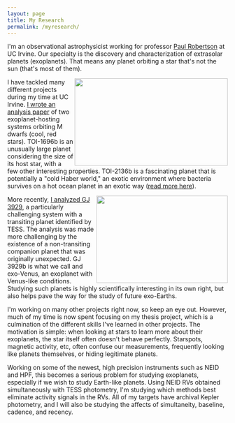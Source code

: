 ```yaml
---
layout: page
title: My Research
permalink: /myresearch/
---
```




I'm an observational astrophysicist working for professor [Paul Robertson](https://faculty.sites.uci.edu/robertson/) at UC Irvine. Our specialty is the discovery and characterization of extrasolar planets (exoplanets). That means any planet orbiting a star that's not the sun (that's most of them).

<img align="right" width="350" height="200" src="../Images/2136_JWST.jpeg">

I have tackled many different projects during my time at UC Irvine. [I wrote an analysis paper](https://ui.adsabs.harvard.edu/abs/2022AJ....163..286B/abstract) of two exoplanet-hosting systems orbiting M dwarfs (cool, red stars). TOI-1696b is an unusually large planet considering the size of its host star, with a few other interesting properties. TOI-2136b is a fascinating planet that is potentially a "cold Haber world," an exotic environment where bacteria survives on a hot ocean planet in an exotic way ([read more here](https://hpf.psu.edu/2022/09/15/toi-2136b/)).

<img align="right" width="300" height="200" src="../Images/MR_GJ3929.jpeg">

More recently, [I analyzed GJ 3929](https://ui.adsabs.harvard.edu/abs/2022ApJ...936...55B/abstract), a particularly challenging system with a transiting planet identified by TESS. The analysis was made more challenging by the existence of a non-transiting companion planet that was originally unexpected. GJ 3929b is what we call and exo-Venus, an exoplanet with Venus-like conditions. Studying such planets is highly scientifically interesting in its own right, but also helps pave the way for the study of future exo-Earths.

I'm working on many other projects right now, so keep an eye out. However, much of my time is now spent focusing on my thesis project, which is a culmination of the different skills I've learned in other projects. The motivation is simple: when looking at stars to learn more about their exoplanets, the star itself often doesn't behave perfectly. Starspots, magnetic activity, etc, often confuse our measurements, frequently looking like planets themselves, or hiding legitimate planets.

Working on some of the newest, high precision instruments such as NEID and HPF, this becomes a serious problem for studying exoplanets, especially if we wish to study Earth-like planets. Using NEID RVs obtained simultaneously with TESS photometry, I'm studying which methods best eliminate activity signals in the RVs. All of my targets have archival Kepler photometry, and I will also be studying the affects of simultaneity, baseline, cadence, and recency.
